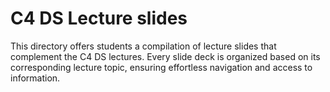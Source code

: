 # C4 DS Lecture slides

This directory offers students a compilation of lecture slides that complement the C4 DS lectures. Every slide deck is organized based on its corresponding lecture topic, ensuring effortless navigation and access to information.